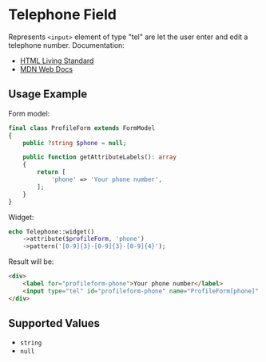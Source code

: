# Telephone Field

Represents `<input>` element of type "tel" are let the user enter and edit a telephone number. Documentation:

- [HTML Living Standard](https://html.spec.whatwg.org/multipage/input.html#telephone-state-(type=tel))
- [MDN Web Docs](https://developer.mozilla.org/en-US/docs/Web/HTML/Element/input/tel)

## Usage Example

Form model:

```php
final class ProfileForm extends FormModel
{
    public ?string $phone = null;

    public function getAttributeLabels(): array
    {
        return [
            'phone' => 'Your phone number',
        ];
    }
}
```

Widget:

```php
echo Telephone::widget()
    ->attribute($profileForm, 'phone')
    ->pattern('[0-9]{3}-[0-9]{3}-[0-9]{4}');
```

Result will be:

```html
<div>
    <label for="profileform-phone">Your phone number</label>
    <input type="tel" id="profileform-phone" name="ProfileForm[phone]" pattern="[0-9]{3}-[0-9]{3}-[0-9]{4}">
</div>
```

## Supported Values

- `string`
- `null`
